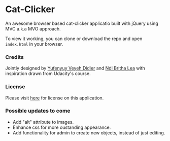 # Cat-Clicker

An awesome browser based cat-clicker applicatio built with jQuery using MVC a.k.a MVO approach.

To view it working, you can clone or download the repo and open `index.html` in your browser.

### Credits
Jointly designed by <a href="https://github.com/yveyeh">Yufenyuy Veyeh Didier</a> and <a href="https://github.com/NdiBrithaLea">Ndi Britha Lea</a> with inspiration drawn from Udacity's course.

### License
Please visit <a href="https://github.com/yveyeh/Cat-Clicker/blob/master/LICENSE">here</a> for license on this application.


### Possible updates to come
- Add "alt" attribute to images.
- Enhance css for more oustanding appearance.
- Add functionality for admin to create new objects, instead of just editing.

